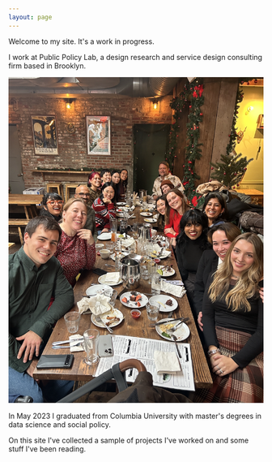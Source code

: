 ```yaml
---
layout: page
---
```


Welcome to my site. It's a work in progress. 

I work at Public Policy Lab, a design research and service design consulting firm based in Brooklyn. 

![](https://github.com/brendanmapes/brendanmapes.github.io/blob/050e9a179d2dcb45b7454ecb10218c2a0e0c2abe/images/snap.png)

In May 2023 I graduated from Columbia University with master's degrees in data science and social policy. 

On this site I've collected a sample of projects I've worked on and some stuff I've been reading. 

